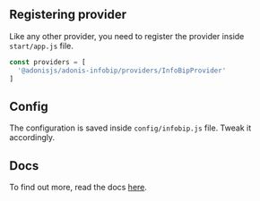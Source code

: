 ## Registering provider

Like any other provider, you need to register the provider inside `start/app.js` file.

```js
const providers = [
  '@adonisjs/adonis-infobip/providers/InfoBipProvider'
]
```

## Config

The configuration is saved inside `config/infobip.js` file. Tweak it accordingly.

## Docs

To find out more, read the docs [here](https://github.com/stitchng/adonis-infobip).
